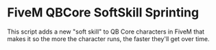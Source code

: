 # FiveM QBCore SoftSkill Sprinting
 
This script adds a new "soft skill" to QB Core characters in FiveM that makes it so the more the character runs, the faster they'll get over time.